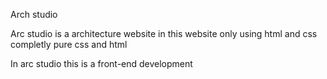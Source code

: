 Arch studio

Arc studio is a architecture website in this website only using html and css completly pure css and html

In arc studio this is a front-end development 

